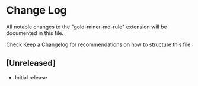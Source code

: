# Change Log

All notable changes to the "gold-miner-md-rule" extension will be documented in this file.

Check [Keep a Changelog](http://keepachangelog.com/) for recommendations on how to structure this file.

## [Unreleased]

- Initial release